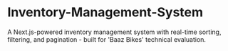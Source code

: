 # Inventory-Management-System
A Next.js-powered inventory management system with real-time sorting, filtering, and pagination - built for 'Baaz Bikes' technical evaluation.
